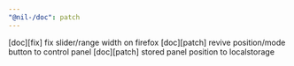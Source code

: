 ```yaml
---
"@nil-/doc": patch
---
```


[doc][fix] fix slider/range width on firefox
[doc][patch] revive position/mode button to control panel
[doc][patch] stored panel position to localstorage
